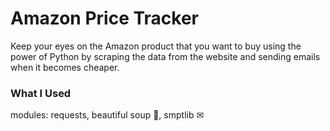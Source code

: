 # Amazon Price Tracker

Keep your eyes on the Amazon product that you want to buy using the power of Python by scraping the data from the website and sending emails when it becomes cheaper.

### What I Used

modules: requests, beautiful soup 🥣, smptlib ✉

